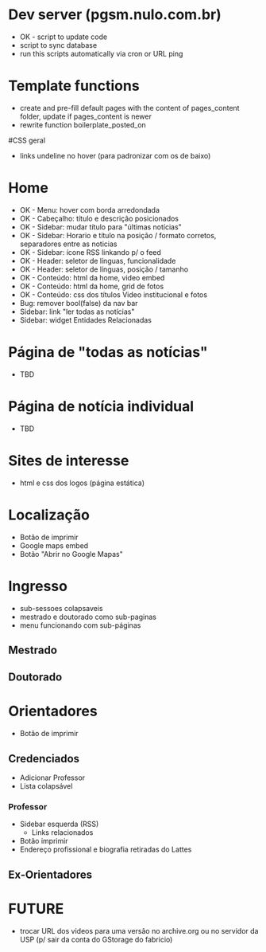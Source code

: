 # Dev server (pgsm.nulo.com.br)

* OK - script to update code
* script to sync database
* run this scripts automatically via cron or URL ping

# Template functions

* create and pre-fill default pages with the content of pages\_content folder, update if pages_content is newer
* rewrite function boilerplate\_posted\_on

#CSS geral

* links undeline no hover (para padronizar com os de baixo)

# Home

* OK - Menu: hover com borda arredondada
* OK - Cabeçalho: título e descrição posicionados
* OK - Sidebar: mudar título para \"últimas notícias\"
* OK - Sidebar: Horario e título na posição / formato corretos, separadores entre as noticias
* OK - Sidebar: ícone RSS linkando p/ o feed
* OK - Header: seletor de línguas, funcionalidade
* OK - Header: seletor de línguas, posição / tamanho
* OK - Conteúdo: html da home, video embed
* OK - Conteúdo: html da home, grid de fotos
* OK - Conteúdo: css dos títulos Video institucional e fotos
* Bug: remover bool(false) da nav bar
* Sidebar: link "ler todas as notícias"
* Sidebar: widget Entidades Relacionadas

# Página de "todas as notícias"

* TBD

# Página de notícia individual

* TBD

# Sites de interesse

* html e css dos logos (página estática)

# Localização

* Botão de imprimir
* Google maps embed
* Botão "Abrir no Google Mapas"

# Ingresso

* sub-sessoes colapsaveis
* mestrado e doutorado como sub-paginas
* menu funcionando com sub-páginas

## Mestrado

## Doutorado


# Orientadores

* Botão de imprimir

## Credenciados

* Adicionar Professor
* Lista colapsável

### Professor

* Sidebar esquerda (RSS)
  * Links relacionados
* Botão imprimir
* Endereço profissional e biografia retiradas do Lattes

## Ex-Orientadores


# FUTURE

* trocar URL dos videos para uma versão no archive.org ou no servidor da USP (p/ sair da conta do GStorage do fabricio)



